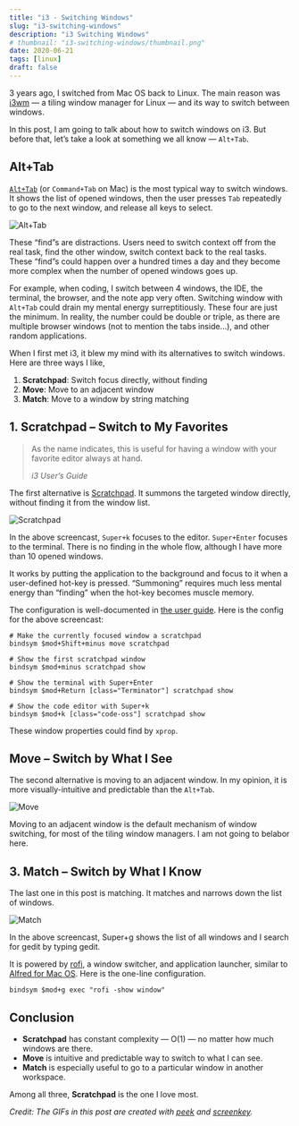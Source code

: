 ```yaml
---
title: "i3 - Switching Windows"
slug: "i3-switching-windows"
description: "i3 Switching Windows"
# thumbnail: "i3-switching-windows/thumbnail.png"
date: 2020-06-21
tags: [linux]
draft: false
---
```


3 years ago, I switched from Mac OS back to Linux. The main reason was [i3wm](https://i3wm.org/) — a tiling window manager for Linux — and its way to switch between windows.

In this post, I am going to talk about how to switch windows on i3. But before that, let’s take a look at something we all know — `Alt+Tab`.

## Alt+Tab

[`Alt+Tab`](https://en.wikipedia.org/wiki/Alt-Tab) (or `Command+Tab` on Mac) is the most typical way to switch windows. It shows the list of opened windows, then the user presses `Tab` repeatedly to go to the next window, and release all keys to select.

![Alt+Tab](https://whhone.com/wp-content/uploads/2020/06/alt_tab.gif)

These “find”s are distractions. Users need to switch context off from the real task, find the other window, switch context back to the real tasks. These “find”s could happen over a hundred times a day and they become more complex when the number of opened windows goes up.

For example, when coding, I switch between 4 windows, the IDE, the terminal, the browser, and the note app very often. Switching window with `Alt+Tab` could drain my mental energy surreptitiously. These four are just the minimum. In reality, the number could be double or triple, as there are multiple browser windows (not to mention the tabs inside…), and other random applications.

When I first met i3, it blew my mind with its alternatives to switch windows. Here are three ways I like,

1. **Scratchpad**: Switch focus directly, without finding
2. **Move**: Move to an adjacent window
3. **Match**: Move to a window by string matching

## 1. Scratchpad – Switch to My Favorites

>  As the name indicates, this is useful for having a window with your favorite editor always at hand. 
>
> *i3 User’s Guide*

The first alternative is [Scratchpad](https://i3wm.org/docs/userguide.html#_scratchpad). It summons the targeted window directly, without finding it from the window list.

![Scratchpad](/i3-switching-windows/i3-scratchpad.gif)

In the above screencast, `Super+k` focuses to the editor. `Super+Enter` focuses to the terminal. There is no finding in the whole flow, although I have more than 10 opened windows.

It works by putting the application to the background and focus to it when a user-defined hot-key is pressed. “Summoning” requires much less mental energy than “finding” when the hot-key becomes muscle memory.

The configuration is well-documented in [the user guide](https://i3wm.org/docs/userguide.html#command_criteria). Here is the config for the above screencast:

```
# Make the currently focused window a scratchpad
bindsym $mod+Shift+minus move scratchpad

# Show the first scratchpad window
bindsym $mod+minus scratchpad show

# Show the terminal with Super+Enter
bindsym $mod+Return [class="Terminator"] scratchpad show

# Show the code editor with Super+k
bindsym $mod+k [class="code-oss"] scratchpad show
```

These window properties could find by `xprop`.

## Move – Switch by What I See

The second alternative is moving to an adjacent window. In my opinion, it is more visually-intuitive and predictable than the `Alt+Tab`.

![Move](/i3-switching-windows/i3-move.gif)


Moving to an adjacent window is the default mechanism of window switching, for most of the tiling window managers. I am not going to belabor here.

## 3. Match – Switch by What I Know

The last one in this post is matching. It matches and narrows down the list of windows.

![Match](/i3-switching-windows/i3-match.gif)


In the above screencast, Super+g shows the list of all windows and I search for gedit by typing gedit.

It is powered by [rofi](https://github.com/davatorium/rofi), a window switcher, and application launcher, similar to [Alfred for Mac OS](https://www.alfredapp.com/). Here is the one-line configuration.

```
bindsym $mod+g exec "rofi -show window"
```

## Conclusion
- **Scratchpad** has constant complexity — O(1) — no matter how much windows are there.
- **Move** is intuitive and predictable way to switch to what I can see.
- **Match** is especially useful to go to a particular window in another workspace.

Among all three, **Scratchpad** is the one I love most.

*Credit: The GIFs in this post are created with [peek](https://github.com/phw/peek) and [screenkey](https://www.thregr.org/~wavexx/software/screenkey/).*
